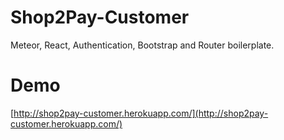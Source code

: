 # Shop2Pay-Customer

Meteor, React, Authentication, Bootstrap and Router boilerplate.

# Demo

[http://shop2pay-customer.herokuapp.com/](http://shop2pay-customer.herokuapp.com/)
